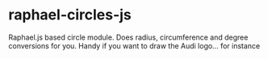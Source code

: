 # raphael-circles-js
Raphael.js based circle module. Does radius, circumference and degree conversions for you. Handy if you want to draw the Audi logo... for instance 
